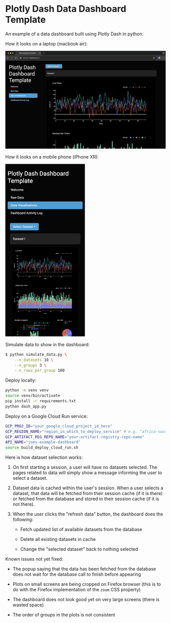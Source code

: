 # Plotly Dash Data Dashboard Template

An example of a data dashboard built using Plotly Dash in python.

How it looks on a laptop (macbook air):

![](./screenshots/macbook-air.png)

How it looks on a mobile phone (iPhone XR):

<img src="./screenshots/iphone-xr.png" width="250"/>

Simulate data to show in the dashboard:

```bash
$ python simulate_data.py \
    --n_datasets 10 \
    --n_groups 3 \
    --n_rows_per_group 100
```

Deploy locally:

```bash
python -m venv venv
source venv/bin/activate
pip install -r requirements.txt
python dash_app.py
```

Deploy on a Google Cloud Run service:

```bash
GCP_PROJ_ID="your_google_cloud_project_id_here"
GCP_REGION_NAME="region_in_which_to_deploy_service" # e.g. "africa-south1"
GCP_ARTIFACT_REG_REPO_NAME="your-artifact-registry-repo-name"
API_NAME="joes-example-dashboard"
source build_deploy_cloud_run.sh
```

Here is how dataset selection works:

1. On first starting a session, a user will have no datasets selected. The pages related to data will simply show a message informing the user to select a dataset.

2. Dataset data is cached within the user's session. When a user selects a dataset, that data will be fetched from their session cache (if it is there) or fetched from the database and stored in their session cache (if it is not there).

3. When the user clicks the "refresh data" button, the dashboard does the following:

   - Fetch updated list of available datasets from the database

   - Delete all existing datasets in cache

   - Change the "selected dataset" back to nothing selected

Known issues not yet fixed:

- The popup saying that the data has been fetched from the database does not wait for the database call to finish before appearing

- Plots on small screens are being cropped on Firefox browser (this is to do with the Firefox implementation of the `zoom` CSS property)

- The dashboard does not look good yet on very large screens (there is wasted space)

- The order of groups in the plots is not consistent
